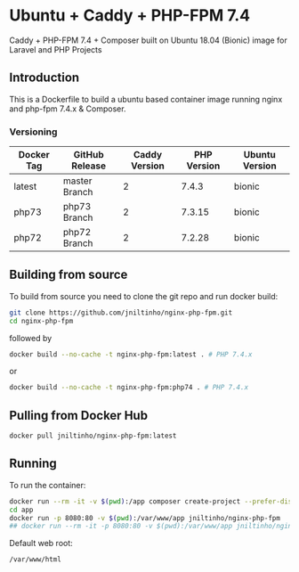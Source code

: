 # Ubuntu + Caddy + PHP-FPM 7.4

Caddy + PHP-FPM 7.4 + Composer built on Ubuntu 18.04 (Bionic) image for Laravel and PHP Projects

## Introduction

This is a Dockerfile to build a ubuntu based container image running nginx and php-fpm 7.4.x & Composer.

### Versioning

| Docker Tag | GitHub Release | Caddy Version | PHP Version | Ubuntu Version |
|-----|-------|-----|--------|--------|
| latest | master Branch |2 | 7.4.3 | bionic |
| php73 | php73 Branch |2 | 7.3.15 | bionic |
| php72 | php72 Branch |2 | 7.2.28 | bionic |

## Building from source

To build from source you need to clone the git repo and run docker build:

```bash
git clone https://github.com/jniltinho/nginx-php-fpm.git
cd nginx-php-fpm
```

followed by

```bash
docker build --no-cache -t nginx-php-fpm:latest . # PHP 7.4.x
```

or

```bash
docker build --no-cache -t nginx-php-fpm:php74 . # PHP 7.4.x
```

## Pulling from Docker Hub

```bash
docker pull jniltinho/nginx-php-fpm:latest
```

## Running

To run the container:

```bash
docker run --rm -it -v $(pwd):/app composer create-project --prefer-dist laravel/laravel app
cd app
docker run -p 8080:80 -v $(pwd):/var/www/app jniltinho/nginx-php-fpm
## docker run --rm -it -p 8080:80 -v $(pwd):/var/www/app jniltinho/nginx-php-fpm /bin/bash
```

Default web root:

```bash
/var/www/html
```
